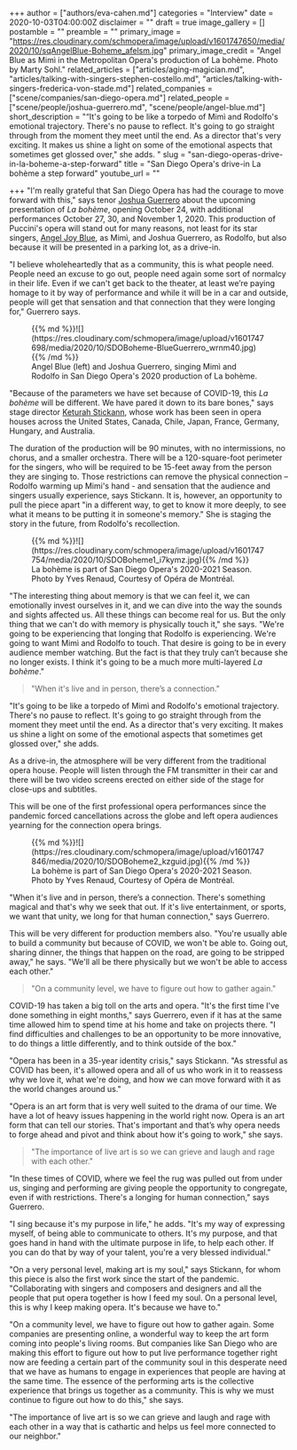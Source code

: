 +++
author = ["authors/eva-cahen.md"]
categories = "Interview"
date = 2020-10-03T04:00:00Z
disclaimer = ""
draft = true
image_gallery = []
postamble = ""
preamble = ""
primary_image = "https://res.cloudinary.com/schmopera/image/upload/v1601747650/media/2020/10/sqAngelBlue-Boheme_afelsm.jpg"
primary_image_credit = "Angel Blue as Mimì in the Metropolitan Opera's production of La bohème. Photo by Marty Sohl."
related_articles = ["articles/aging-magician.md", "articles/talking-with-singers-stephen-costello.md", "articles/talking-with-singers-frederica-von-stade.md"]
related_companies = ["scene/companies/san-diego-opera.md"]
related_people = ["scene/people/joshua-guerrero.md", "scene/people/angel-blue.md"]
short_description = "“It's going to be like a torpedo of Mimì and Rodolfo's emotional trajectory. There's no pause to reflect. It's going to go straight through from the moment they meet until the end. As a director that's very exciting. It makes us shine a light on some of the emotional aspects that sometimes get glossed over,\" she adds. "
slug = "san-diego-operas-drive-in-la-boheme-a-step-forward"
title = "San Diego Opera's drive-in La bohème a step forward"
youtube_url = ""

+++
"I'm really grateful that San Diego Opera has had the courage to move forward with this," says tenor [Joshua Guerrero](/autobiographical-recitals-joshua-guerrero-in-the-amphitheatre/) about the upcoming presentation of _La bohème_, opening October 24, with additional performances October 27, 30, and November 1, 2020. This production of Puccini's opera will stand out for many reasons, not least for its star singers, [Angel Joy Blue](/scene/people/angel-blue/), as Mimì, and Joshua Guerrero, as Rodolfo, but also because it will be presented in a parking lot, as a drive-in.

"I believe wholeheartedly that as a community, this is what people need. People need an excuse to go out, people need again some sort of normalcy in their life. Even if we can't get back to the theater, at least we’re paying homage to it by way of performance and while it will be in a car and outside, people will get that sensation and that connection that they were longing for," Guerrero says.

<figure data-type="image">{{% md %}}![](https://res.cloudinary.com/schmopera/image/upload/v1601747698/media/2020/10/SDOBoheme-BlueGuerrero_wrnm40.jpg){{% /md %}}

<figcaption>Angel Blue (left) and Joshua Guerrero, singing Mimì and Rodolfo in San Diego Opera's 2020 production of La bohème.</figcaption>

</figure>

"Because of the parameters we have set because of COVID-19, this _La bohème_ will be different. We have pared it down to its bare bones," says stage director [Keturah Stickann](/scene/people/keturah-stickann/), whose work has been seen in opera houses across the United States, Canada, Chile, Japan, France, Germany, Hungary, and Australia.

The duration of the production will be 90 minutes, with no intermissions, no chorus, and a smaller orchestra. There will be a 120-square-foot perimeter for the singers, who will be required to be 15-feet away from the person they are singing to. Those restrictions can remove the physical connection – Rodolfo warming up Mimi's hand - and sensation that the audience and singers usually experience, says Stickann. It is, however, an opportunity to pull the piece apart "in a different way, to get to know it more deeply, to see what it means to be putting it in someone's memory." She is staging the story in the future, from Rodolfo's recollection.

<figure data-type="image">{{% md %}}![](https://res.cloudinary.com/schmopera/image/upload/v1601747754/media/2020/10/SDOBoheme1_i7kymz.jpg){{% /md %}}

<figcaption>La bohème is part of San Diego Opera's 2020-2021 Season. Photo by Yves Renaud, Courtesy of Opéra de Montréal.</figcaption>

</figure>

"The interesting thing about memory is that we can feel it, we can emotionally invest ourselves in it, and we can dive into the way the sounds and sights affected us. All these things can become real for us. But the only thing that we can't do with memory is physically touch it," she says. "We're going to be experiencing that longing that Rodolfo is experiencing. We're going to want Mimì and Rodolfo to touch. That desire is going to be in every audience member watching. But the fact is that they truly can’t because she no longer exists. I think it's going to be a much more multi-layered _La bohème_."

> "When it's live and in person, there’s a connection."

"It's going to be like a torpedo of Mimì and Rodolfo's emotional trajectory. There's no pause to reflect. It's going to go straight through from the moment they meet until the end. As a director that's very exciting. It makes us shine a light on some of the emotional aspects that sometimes get glossed over," she adds.

As a drive-in, the atmosphere will be very different from the traditional opera house. People will listen through the FM transmitter in their car and there will be two video screens erected on either side of the stage for close-ups and subtitles.

This will be one of the first professional opera performances since the pandemic forced cancellations across the globe and left opera audiences yearning for the connection opera brings.

<figure data-type="image">{{% md %}}![](https://res.cloudinary.com/schmopera/image/upload/v1601747846/media/2020/10/SDOBoheme2_kzguid.jpg){{% /md %}}

<figcaption>La bohème is part of San Diego Opera's 2020-2021 Season. Photo by Yves Renaud, Courtesy of Opéra de Montréal.</figcaption>

</figure>

"When it's live and in person, there’s a connection. There's something magical and that's why we seek that out. If it's live entertainment, or sports, we want that unity, we long for that human connection," says Guerrero.

This will be very different for production members also. "You're usually able to build a community but because of COVID, we won't be able to. Going out, sharing dinner, the things that happen on the road, are going to be stripped away," he says. "We'll all be there physically but we won't be able to access each other."

> "On a community level, we have to figure out how to gather again."

COVID-19 has taken a big toll on the arts and opera. "It's the first time I've done something in eight months," says Guerrero, even if it has at the same time allowed him to spend time at his home and take on projects there. "I find difficulties and challenges to be an opportunity to be more innovative, to do things a little differently, and to think outside of the box."

"Opera has been in a 35-year identity crisis," says Stickann. "As stressful as COVID has been, it's allowed opera and all of us who work in it to reassess why we love it, what we're doing, and how we can move forward with it as the world changes around us."

"Opera is an art form that is very well suited to the drama of our time. We have a lot of heavy issues happening in the world right now. Opera is an art form that can tell our stories. That's important and that’s why opera needs to forge ahead and pivot and think about how it's going to work," she says.

> "The importance of live art is so we can grieve and laugh and rage with each other."

"In these times of COVID, where we feel the rug was pulled out from under us, singing and performing are giving people the opportunity to congregate, even if with restrictions. There's a longing for human connection," says Guerrero.

"I sing because it's my purpose in life," he adds. "It's my way of expressing myself, of being able to communicate to others. It's my purpose, and that goes hand in hand with the ultimate purpose in life, to help each other. If you can do that by way of your talent, you're a very blessed individual."

"On a very personal level, making art is my soul," says Stickann, for whom this piece is also the first work since the start of the pandemic. "Collaborating with singers and composers and designers and all the people that put opera together is how I feed my soul. On a personal level, this is why I keep making opera. It's because we have to."

"On a community level, we have to figure out how to gather again. Some companies are presenting online, a wonderful way to keep the art form coming into people's living rooms. But companies like San Diego who are making this effort to figure out how to put live performance together right now are feeding a certain part of the community soul in this desperate need that we have as humans to engage in experiences that people are having at the same time. The essence of the performing arts is the collective experience that brings us together as a community. This is why we must continue to figure out how to do this," she says.

"The importance of live art is so we can grieve and laugh and rage with each other in a way that is cathartic and helps us feel more connected to our neighbor."